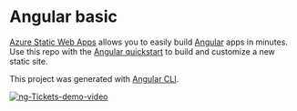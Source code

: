 # Angular basic

[Azure Static Web Apps](https://docs.microsoft.com/azure/static-web-apps/overview) allows you to easily build [Angular](https://angular.io/) apps in minutes. Use this repo with the [Angular quickstart](https://docs.microsoft.com/azure/static-web-apps/getting-started?tabs=angular) to build and customize a new static site.

This project was generated with [Angular CLI](https://github.com/angular/angular-cli).

[![ng-Tickets-demo-video](https://drive.google.com/file/d/1LcaEPM8ngHCrEgDs0iy_4JDcTCaPIY5X/view?usp=sharing)](https://youtu.be/2xf3aNm1DAs)
